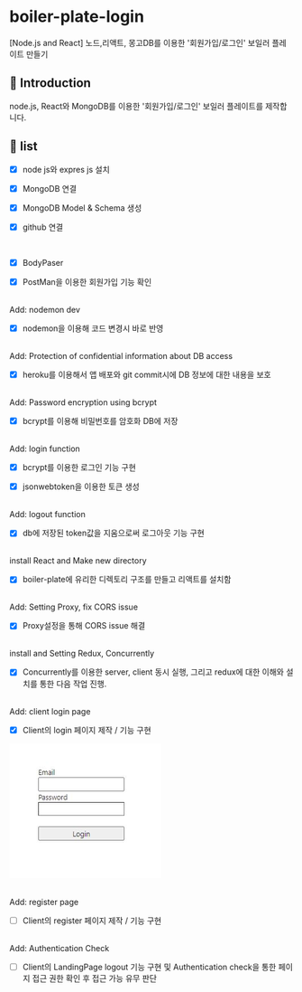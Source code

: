 # boiler-plate-login

[Node.js and React] 노드,리액트, 몽고DB를 이용한 '회원가입/로그인' 보일러 플레이트 만들기

## 📖 Introduction

node.js, React와 MongoDB를 이용한 '회원가입/로그인' 보일러 플레이트를 제작합니다.

## 📝 list

- [x] node js와 expres js 설치

- [x] MongoDB 연결

- [x] MongoDB Model & Schema 생성

- [x] github 연결

<br />

- [x] BodyPaser

- [x] PostMan을 이용한 회원가입 기능 확인

<br />
Add: nodemon dev

- [x] nodemon을 이용해 코드 변경시 바로 반영

<br />
Add: Protection of confidential information about DB access

- [x] heroku를 이용해서 앱 배포와 git commit시에 DB 정보에 대한 내용을 보호

<br />
Add: Password encryption using bcrypt

- [x] bcrypt를 이용해 비밀번호를 암호화 DB에 저장

<br />
Add: login function

- [x] bcrypt를 이용한 로그인 기능 구현

- [x] jsonwebtoken을 이용한 토큰 생성

<br />
Add: logout function

<br />

- [x] db에 저장된 token값을 지움으로써 로그아웃 기능 구현

<br />
install React and Make new directory

- [x] boiler-plate에 유리한 디렉토리 구조를 만들고 리액트를 설치함

<br />
Add: Setting Proxy, fix CORS issue

- [x] Proxy설정을 통해 CORS issue 해결

<br />
install and Setting Redux, Concurrently

- [x] Concurrently를 이용한 server, client 동시 실행, 그리고 redux에 대한 이해와 설치를 통한 다음 작업 진행.

<br />
Add: client login page

- [x] Client의 login 페이지 제작 / 기능 구현

![login](/front/src/images/login.JPG)

<br />
Add: register page

- [ ] Client의 register 페이지 제작 / 기능 구현

<br />
Add: Authentication Check

- [ ] Client의 LandingPage logout 기능 구현 및 Authentication check을 통한 페이지 접근 권한 확인 후 접근 가능 유무 판단
